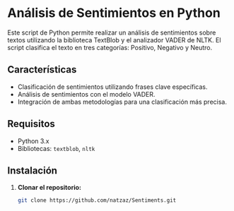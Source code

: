 # Análisis de Sentimientos en Python

Este script de Python permite realizar un análisis de sentimientos sobre textos utilizando la biblioteca TextBlob y el analizador VADER de NLTK. El script clasifica el texto en tres categorías: Positivo, Negativo y Neutro.

## Características

- Clasificación de sentimientos utilizando frases clave específicas.
- Análisis de sentimientos con el modelo VADER.
- Integración de ambas metodologías para una clasificación más precisa.

## Requisitos

- Python 3.x
- Bibliotecas: `textblob`, `nltk`

## Instalación

1. **Clonar el repositorio:**
   ```bash
   git clone https://github.com/natzaz/Sentiments.git

   ```
